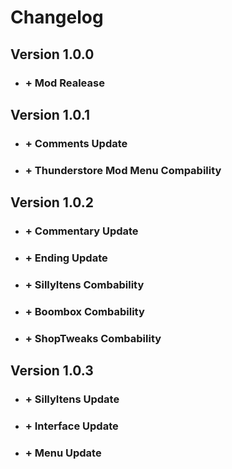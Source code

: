 # Changelog
 ## Version 1.0.0
* ### + Mod Realease
 ## Version 1.0.1
* ### + Comments Update
* ### + Thunderstore Mod Menu Compability
 ## Version 1.0.2
* ### + Commentary Update
* ### + Ending Update
* ### + SillyItens Combability
* ### + Boombox Combability
* ### + ShopTweaks Combability
 ## Version 1.0.3
* ### + SillyItens Update
* ### + Interface Update
* ### + Menu Update